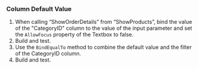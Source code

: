 ﻿### Column Default Value
1.	When calling “ShowOrderDetails” from “ShowProducts”, bind the value of the "CategoryID" column to the value of the input parameter and set the `AllowFocus` property of the Textbox to false.
2.	Build and test.
3.	Use the `BindEqualTo` method to combine the default value and the filter of the CategoryID column.
4.	Build and test.
